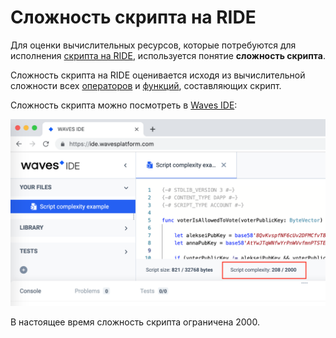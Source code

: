 # Сложность скрипта на RIDE

Для оценки вычислительных ресурсов, которые потребуются для исполнения [скрипта на RIDE](/ride/ride-script.md), используется понятие **сложность скрипта**.

Сложность скрипта на RIDE оценивается исходя из вычислительной сложности всех [операторов](/ride/operators.md) и [функций](/ride/functions.md), составляющих скрипт.

Сложность скрипта можно посмотреть в [Waves IDE](https://ide.wavesplatform.com):

<img src="img/ride-script-complexity/script-complexity.png" alt="faucet" width="700"/>

В настоящее время сложность скрипта ограничена 2000.
